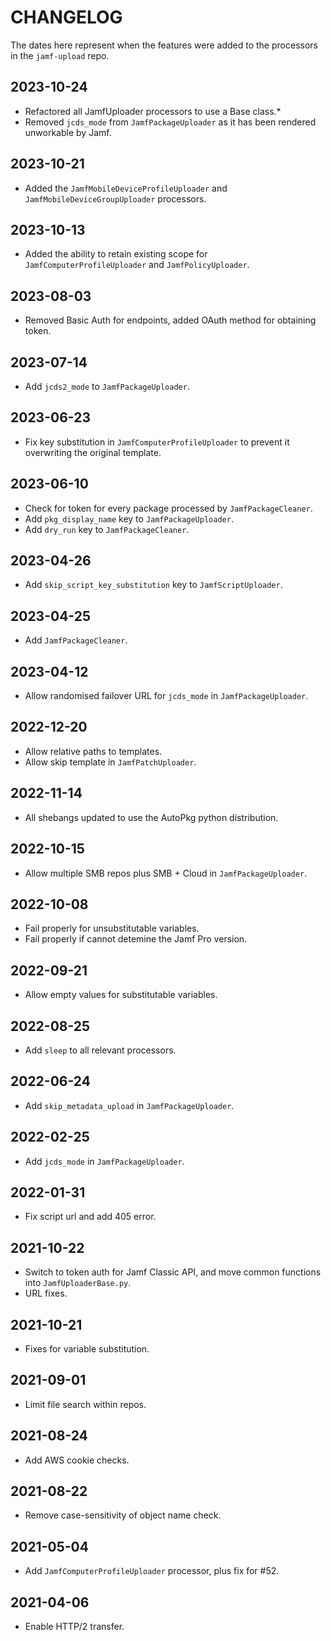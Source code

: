 # CHANGELOG

The dates here represent when the features were added to the processors in the `jamf-upload` repo.

## 2023-10-24

* Refactored all JamfUploader processors to use a Base class.*
* Removed `jcds_mode` from `JamfPackageUploader` as it has been rendered unworkable by Jamf.

## 2023-10-21

* Added the `JamfMobileDeviceProfileUploader` and `JamfMobileDeviceGroupUploader` processors.

## 2023-10-13

* Added the ability to retain existing scope for `JamfComputerProfileUploader` and `JamfPolicyUploader`.

## 2023-08-03

* Removed Basic Auth for endpoints, added OAuth method for obtaining token.

## 2023-07-14

* Add `jcds2_mode` to `JamfPackageUploader`.
  
## 2023-06-23

* Fix key substitution in `JamfComputerProfileUploader` to prevent it overwriting the original template.

## 2023-06-10

* Check for token for every package processed by `JamfPackageCleaner`.
* Add `pkg_display_name` key to `JamfPackageUploader`.
* Add `dry_run` key to `JamfPackageCleaner`.

## 2023-04-26

* Add `skip_script_key_substitution` key to `JamfScriptUploader`.

## 2023-04-25

* Add `JamfPackageCleaner`.

## 2023-04-12

* Allow randomised failover URL for `jcds_mode` in `JamfPackageUploader`.

## 2022-12-20

* Allow relative paths to templates.
* Allow skip template in `JamfPatchUploader`.

## 2022-11-14

* All shebangs updated to use the AutoPkg python distribution.

## 2022-10-15

* Allow multiple SMB repos plus SMB + Cloud in `JamfPackageUploader`.

## 2022-10-08

* Fail properly for unsubstitutable variables.
* Fail properly if cannot detemine the Jamf Pro version.

## 2022-09-21

* Allow empty values for substitutable variables.

## 2022-08-25

* Add `sleep` to all relevant processors.

## 2022-06-24

* Add `skip_metadata_upload` in `JamfPackageUploader`.

## 2022-02-25

* Add `jcds_mode` in `JamfPackageUploader`.

## 2022-01-31

* Fix script url and add 405 error.

## 2021-10-22

* Switch to token auth for Jamf Classic API, and move common functions into `JamfUploaderBase.py`.
* URL fixes.
  
## 2021-10-21

* Fixes for variable substitution.

## 2021-09-01

* Limit file search within repos.

## 2021-08-24

* Add AWS cookie checks.

## 2021-08-22

* Remove case-sensitivity of object name check.

## 2021-05-04

* Add `JamfComputerProfileUploader` processor, plus fix for #52.

## 2021-04-06

* Enable HTTP/2 transfer.

